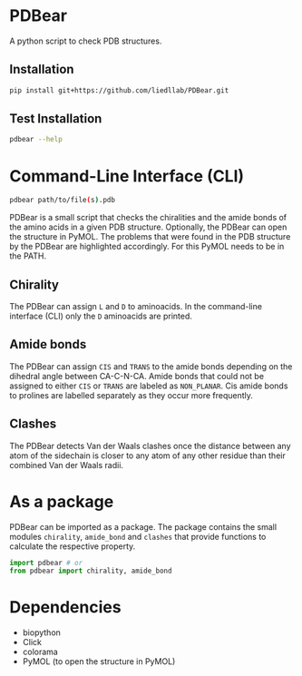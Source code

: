 # PDBear

A python script to check PDB structures.

## Installation

```bash
pip install git+https://github.com/liedllab/PDBear.git
```

## Test Installation

```bash
pdbear --help
```

# Command-Line Interface (CLI)
```bash
pdbear path/to/file(s).pdb
```

PDBear is a small script that checks the chiralities and the amide bonds of the amino acids in a 
given PDB structure. Optionally, the PDBear can open the structure in PyMOL. The problems that were
found in the PDB structure by the PDBear are highlighted accordingly. For this PyMOL needs to be in
the PATH.

## Chirality

The PDBear can assign `L` and `D` to aminoacids. In the command-line interface (CLI) only the `D`
aminoacids are printed.

## Amide bonds

The PDBear can assign `CIS` and `TRANS` to the amide bonds depending on the dihedral angle between
CA-C-N-CA. Amide bonds that could not be assigned to either `CIS` or `TRANS` are labeled as
`NON_PLANAR`.
Cis amide bonds to prolines are labelled separately as they occur more frequently.

## Clashes

The PDBear detects Van der Waals clashes once the distance between any atom of the sidechain is
closer to any atom of any other residue than their combined Van der Waals radii.

# As a package

PDBear can be imported as a package. The package contains the small modules `chirality`,
`amide_bond` and `clashes` that provide functions to calculate the respective property.

```python
import pdbear # or
from pdbear import chirality, amide_bond
```

# Dependencies

- biopython
- Click
- colorama
- PyMOL (to open the structure in PyMOL)
